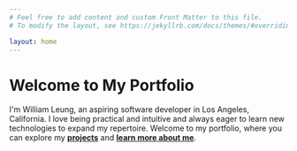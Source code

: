 ```yaml
---
# Feel free to add content and custom Front Matter to this file.
# To modify the layout, see https://jekyllrb.com/docs/themes/#overriding-theme-defaults

layout: home
---
```

<div class="background-container"></div>

# Welcome to My Portfolio

I'm William Leung, an aspiring software developer in Los Angeles, California. I love being practical and intuitive and always eager to learn new technologies to expand my repertoire. Welcome to my portfolio, where you can explore my **[projects](projects)** and **[learn more about me](about)**.
